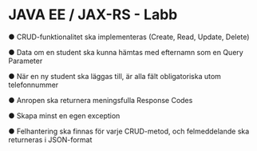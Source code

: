 # JAVA EE / JAX-RS - Labb

● CRUD-funktionalitet ska implementeras (Create, Read, Update, Delete)

● Data om en student ska kunna hämtas med efternamn som en Query Parameter

● När en ny student ska läggas till, är alla fält obligatoriska utom telefonnummer

● Anropen ska returnera meningsfulla Response Codes

● Skapa minst en egen exception

● Felhantering ska finnas för varje CRUD-metod, och felmeddelande ska returneras i JSON-format
